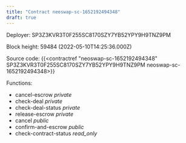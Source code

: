 ```yaml
---
title: "Contract neoswap-sc-1652192494348"
draft: true
---
```

Deployer: SP3Z3KVR3T0F255SC8170SZY7YB52YPY9H9TNZ9PM


 



Block height: 59484 (2022-05-10T14:25:36.000Z)

Source code: {{<contractref "neoswap-sc-1652192494348" SP3Z3KVR3T0F255SC8170SZY7YB52YPY9H9TNZ9PM neoswap-sc-1652192494348>}}

Functions:

* cancel-escrow _private_
* check-deal _private_
* check-deal-status _private_
* release-escrow _private_
* cancel _public_
* confirm-and-escrow _public_
* check-contract-status _read_only_

